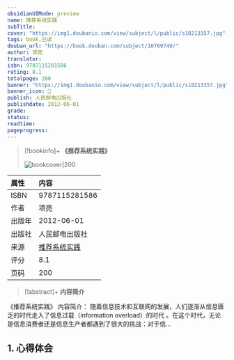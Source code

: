 ```yaml
---
obsidianUIMode: preview
name: 推荐系统实践
subTitle: 
cover: "https://img1.doubanio.com/view/subject/l/public/s10213357.jpg"
tags: book,已读
douban_url: "https://book.douban.com/subject/10769749/"
author: 项亮
translator: 
isbn: 9787115281586
rating: 8.1
totalpage: 200
banner: "https://img1.doubanio.com/view/subject/l/public/s10213357.jpg"
banner_icon: 📖
publish: 人民邮电出版社
publishdate: 2012-06-01
grade: 
status: 
readtime: 
pageprogress: 
---
```

> [!bookinfo]+ **《推荐系统实践》**
>
> ![bookcover|200](https://img1.doubanio.com/view/subject/l/public/s10213357.jpg)
>
| 属性   | 内容                                       |
|:------ |:------------------------------------------ |
| ISBN   |9787115281586|
| 作者   |项亮|
| 出版年 |2012-06-01|
| 出版社 |人民邮电出版社|
| 来源   |[推荐系统实践](https://book.douban.com/subject/10769749/)| 
| 评分   |8.1| 
| 页码   |200|

> [!abstract]+ **内容简介**
> 
《推荐系统实践》
内容简介：
随着信息技术和互联网的发展，人们逐渐从信息匮乏的时代走入了信息过载（information overload）的时代 。在这个时代，无论是信息消费者还是信息生产者都遇到了很大的挑战：对于信...

## 1. 心得体会

